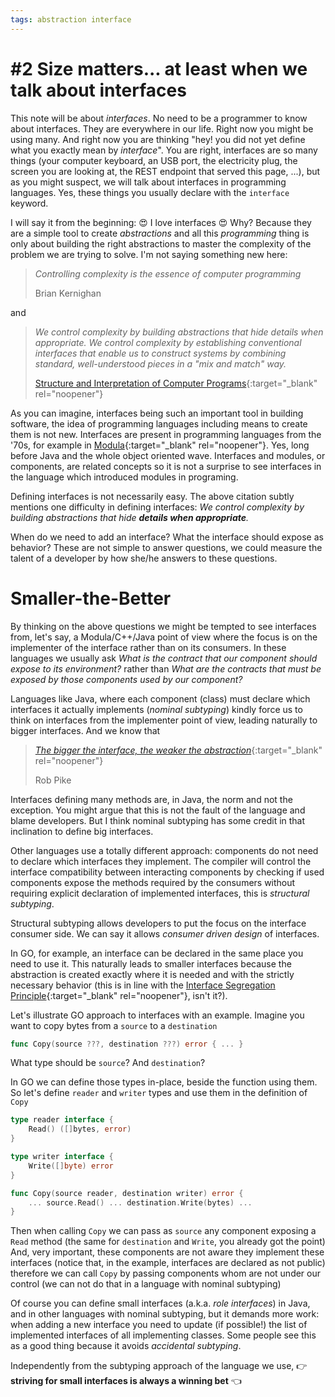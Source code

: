 ```yaml
---
tags: abstraction interface
---
```

# #2 Size matters... at least when we talk about interfaces

This note will be about _interfaces_.
No need to be a programmer to know about interfaces.
They are everywhere in our life. 
Right now you might be using many.
And right now you are thinking "hey! you did not yet define what you exactly mean by _interface_".
You are right, interfaces are so many things (your computer keyboard, an USB port, the electricity plug, the screen you are looking at, the REST endpoint that served this page, ...), but as you might suspect, we will talk about interfaces in programming languages.
Yes, these things you usually declare with the `interface` keyword.

I will say it from the beginning: :heart_eyes: I love interfaces :heart_eyes: 
Why? 
Because they are a simple tool to create _abstractions_ and all this _programming_ thing is only about building the right abstractions to master the complexity of the problem we are trying to solve.
I'm not saying something new here:

> _Controlling complexity is the essence of computer programming_
>
> Brian Kernighan

and

> _We control complexity by building abstractions that hide details when appropriate. 
> We control complexity by establishing conventional interfaces that enable us to construct systems by combining standard, well-understood pieces in a "mix and match" way._
> 
> [Structure and Interpretation of Computer Programs](https://doc.lagout.org/programmation/Lisp/Scheme/SICP.pdf){:target="_blank" rel="noopener"}
 
As you can imagine, interfaces being such an important tool in building software, the idea of programming languages including means to create them is not new.
Interfaces are present in programming languages from the '70s, for example in [Modula](https://www.research-collection.ethz.ch/handle/20.500.11850/68669){:target="_blank" rel="noopener"}. 
Yes, long before Java and the whole object oriented wave. 
Interfaces and modules, or components, are related concepts so it is not a surprise to see interfaces in the language which introduced modules in programing.

Defining interfaces is not necessarily easy.
The above citation subtly mentions one difficulty in defining interfaces: _We control complexity by building abstractions that hide **details when appropriate**._

When do we need to add an interface? 
What the interface should expose as behavior?
These are not simple to answer questions, we could measure the talent of a developer by how she/he answers to these questions.

# Smaller-the-Better 

By thinking on the above questions we might be tempted to see interfaces from, let's say, a Modula/C++/Java point of view where the focus is on the implementer of the interface rather than on its consumers.
In these languages we usually ask _What is the contract that our component should expose to its environment?_ rather than _What are the contracts that must be exposed by those components used by our component?_

Languages like Java, where each component (class) must declare which interfaces it actually implements (_nominal subtyping_) kindly force us to think on interfaces from the implementer point of view, leading naturally to bigger interfaces.
And we know that
> [_The bigger the interface, the weaker the abstraction_](https://www.youtube.com/watch?v=PAAkCSZUG1c&t=5m17s){:target="_blank" rel="noopener"}
>
> Rob Pike

Interfaces defining many methods are, in Java, the norm and not the exception.
You might argue that this is not the fault of the language and blame developers.
But I think nominal subtyping has some credit in that inclination to define big interfaces.

Other languages use a totally different approach: components do not need to declare which interfaces they implement.
The compiler will control the interface compatibility between interacting components by checking if used components expose the methods required by the consumers without requiring explicit declaration of implemented interfaces, this is _structural subtyping_.

Structural subtyping allows developers to put the focus on the interface consumer side.
We can say it allows _consumer driven design_ of interfaces.

In GO, for example, an interface can be declared in the same place you need to use it.
This naturally leads to smaller interfaces because the abstraction is created exactly where it is needed and with the strictly necessary behavior (this is in line with the [Interface Segregation Principle](https://en.wikipedia.org/wiki/Interface_segregation_principle){:target="_blank" rel="noopener"}, isn't it?).

Let's illustrate GO approach to interfaces with an example.
Imagine you want to copy bytes from a `source` to a `destination`
```go
func Copy(source ???, destination ???) error { ... }
```

What type should be `source`? And `destination`?

In GO we can define those types in-place, beside the function using them.
So let's define `reader` and `writer` types and use them in the definition of `Copy`

```go
type reader interface {
    Read() ([]bytes, error)
}

type writer interface {
    Write([]byte) error
}

func Copy(source reader, destination writer) error { 
    ... source.Read() ... destination.Write(bytes) ... 
}
```

Then when calling `Copy` we can pass as `source` any component exposing a `Read` method (the same for `destination` and `Write`,  you already got the point)
And, very important, these components are not aware they implement these interfaces (notice that, in the example, interfaces are declared as not public)
therefore we can call `Copy` by passing components whom are not under our control (we can not do that in a language with nominal subtyping)

Of course you can define small interfaces (a.k.a. _role interfaces_) in Java, and in other languages with nominal subtyping, but it demands more work: when adding a new interface you need to update (if possible!) the list of implemented interfaces of all implementing classes.
Some people see this as a good thing because it avoids _accidental subtyping_.

Independently from the subtyping approach of the language we use, :point_right: **striving for small interfaces is always a winning bet** :point_left:
